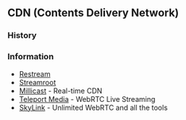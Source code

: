 

## CDN (Contents Delivery Network)

### History


### Information
- [Restream](https://restream.io/)
- [Streamroot](https://streamroot.io/)
- [Millicast](https://millicast.com/) - Real-time CDN
- [Teleport Media](https://teleport.media) - WebRTC Live Streaming
- [SkyLink](https://skylink.io/) - Unlimited WebRTC and all the tools



